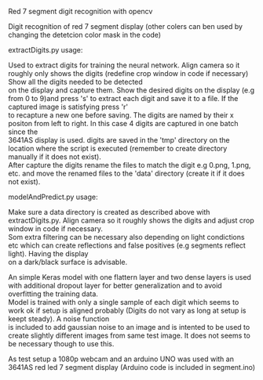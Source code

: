 Red 7 segment digit recognition with opencv                                                                                                                                                                        
                                                                                                                                                                                                                   
Digit recognition of red 7 segment display (other colers can ben used by changing the detetcion color mask in the code)                                                                                            
                                                                                                                                                                                                                   
                                                                                                                                                                                                                   
extractDigits.py usage:                                                                                                                                                                                            
                                                                                                                                                                                                                   
Used to extract digits for training the neural network. Align camera so it roughly only shows the digits (redefine crop window in code if necessary) Show all the digits needed to be detected                     
on the display and capture them. Show the desired digits on the display (e.g from 0 to 9)and press 's' to extract each digit and save it to a file. If the captured image is satisfying press 'r'                  
to recapture a new one before saving. The digits are named by their x positon from left to right. In this case 4 digits are captured in one batch since the                                                        
3641AS display is used. digits are saved in the 'tmp' directory on the location where the script is executed (remember to create directory manually if it does not exist).                                         
After capture the digits rename the files to match the digit e.g 0.png, 1.png, etc. and move the renamed files to the 'data' directory (create it if it does not exist).                                           
                                                                                                                                                                                                                   
modelAndPredict.py usage:                                                                                                                                                                                          
                                                                                                                                                                                                                   
Make sure a data directory is created as described above with extractDigits.py. Align camera so it roughly shows the digits and adjust crop window in code if necessary.                                           
Som extra filtering can be necessary also depending on light condictions etc which can create reflections and false positives (e.g segments reflect light). Having the display                                     
on a dark/black surface is advisable.                                                                                                                                                                              
                                                                                                                                                                                                                   
An simple Keras model with one flattern layer and two dense layers is used with additional dropout layer for better generalization and to avoid overfitting the training data.                                     
Model is trained with only a single sample of each digit which seems to work ok if setup is aligned probably (Digits do not vary as long at setup is keept steady). A noise function                               
is included to add gaussian noise to an image and is intented to be used to create slightly different images from same test image. It does not seems to be necessary though to use this.                           
                                                                                                                                                                                                                   
As test setup a 1080p webcam and an arduino UNO was used with an 3641AS red led 7 segment display (Arduino code is included in segment.ino)                                                      
